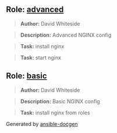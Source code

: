 
## Role: [advanced](advanced)
> **Author:** David Whiteside

> **Description:** Advanced NGINX config

> **Task:** install nginx

> **Task:** start nginx

## Role: [basic](basic)
> **Author:** David Whiteside

> **Description:** Basic NGINX config

> **Task:** install nginx from roles

Generated by [ansible-docgen](https://www.github.com/starboarder2001/ansible-docgen)
